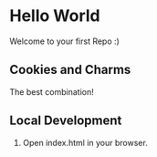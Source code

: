 # Hello World


Welcome to your first Repo :)


## Cookies and Charms

The best combination!

## Local Development

1. Open index.html in your browser. 